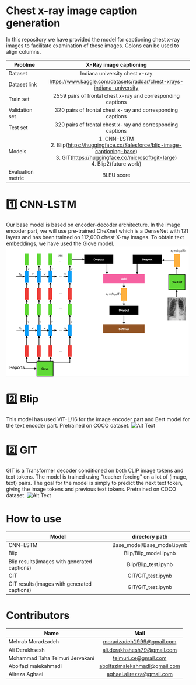 # Chest x-ray image caption generation
In this repository we have provided the model for captioning chest x-ray images to facilitate examination of these images.
Colons can be used to align columns.

|Problme        |X-Ray image captioning         | 
| ------------- |:-------------:|
|Dataset      |Indiana university chest x-ray |
|Dataset link      |https://www.kaggle.com/datasets/raddar/chest-xrays-indiana-university      |
|Train set |2559 pairs of frontal chest x-ray and corresponding captions|
|Validation set |320 pairs of frontal chest x-ray and corresponding captions|
|Test set |320 pairs of frontal chest x-ray and corresponding captions|
|Models|1. CNN-LSTM <br>2. Blip(https://huggingface.co/Salesforce/blip-image-captioning-base) <br>3. GIT(https://huggingface.co/microsoft/git-large) <br>4. Blip2(future work)|
|Evaluation metric|BLEU score|

# 1️⃣ CNN-LSTM
Our base model is based on encoder-decoder architecture. In the image encoder part, we will use pre-trained CheXnet which is a DenseNet with 121 layers and has been trained on 112,000 chest X-ray images. To obtain text embeddings, we have used the Glove model. <br>
![Alt Text](https://github.com/NLP-Final-Projects/chest_xray/blob/main/Picture1.png?raw=true)


# 2️⃣ Blip
This model has used ViT-L/16 for the image encoder part and Bert model for the text encoder part. Pretrained on COCO dataset.
![Alt Text](https://production-media.paperswithcode.com/methods/bf9bd9a4-da80-4059-bdc1-3f49549d4044.png)

# 2️⃣ GIT
GIT is a Transformer decoder conditioned on both CLIP image tokens and text tokens. The model is trained using "teacher forcing" on a lot of (image, text) pairs. The goal for the model is simply to predict the next text token, giving the image tokens and previous text tokens.
Pretrained on COCO dataset.
![Alt Text](https://huggingface.co/datasets/huggingface/documentation-images/resolve/main/transformers/model_doc/git_architecture.jpg)


# How to use
|Model        |directory path        | 
| ------------- |:-------------:|
|CNN-LSTM      |Base_model/Base_model.ipynb|
|Blip      |Blip/Blip_model.ipynb|
|Blip results(images with generated captions)|Blip/Blip_test.ipynb|
|GIT |GIT/GIT_test.ipynb|
|GIT results(images with generated captions)|GIT/GIT_test.ipynb|

# Contributors
|Name        |Mail        | 
| ------------- |:-------------:|
|Mehrab Moradzadeh      |moradzadeh1999@gmail.com|
|Ali Derakhsesh      |ali.derakhshesh79@gmail.com|
|Mohammad Taha Teimuri Jervakani |teimuri.ce@gmail.com|
|Abolfazl malekahmadi|abolfazlmalekahmadi@gmail.com|
|Alireza Aghaei|aghaei.alirezza@gmail.com|
